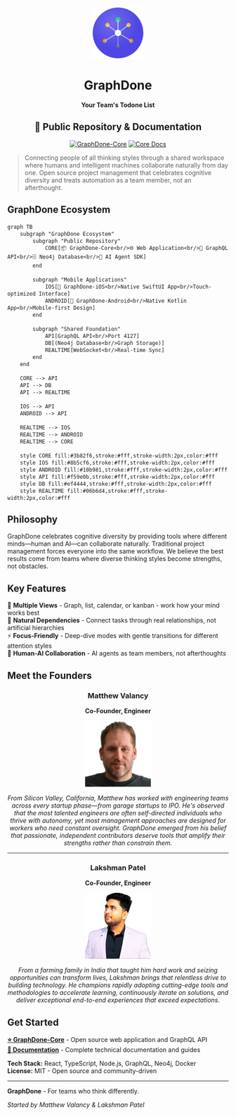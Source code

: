 <div align="center">
<img src="img/graphdone-logo.svg" alt="GraphDone Logo" width="120" height="120">

# GraphDone
**Your Team's Todone List**

## 🚀 Public Repository & Documentation

[![GraphDone-Core](https://img.shields.io/badge/📦_GraphDone--Core-Main%20Application-blue?style=for-the-badge)](https://github.com/GraphDone/GraphDone-Core) [![Core Docs](https://img.shields.io/badge/📖_Documentation-Comprehensive%20Guides-green?style=for-the-badge)](https://github.com/GraphDone/GraphDone-Core/tree/main/docs/guides)

</div>

> Connecting people of all thinking styles through a shared workspace where humans and intelligent machines collaborate naturally from day one. Open source project management that celebrates cognitive diversity and treats automation as a team member, not an afterthought.

## GraphDone Ecosystem

```mermaid
graph TB
    subgraph "GraphDone Ecosystem"
        subgraph "Public Repository"
            CORE[📦 GraphDone-Core<br/>🌐 Web Application<br/>🔧 GraphQL API<br/>🗄️ Neo4j Database<br/>🤖 AI Agent SDK]
        end
        
        subgraph "Mobile Applications"
            IOS[📱 GraphDone-iOS<br/>Native SwiftUI App<br/>Touch-optimized Interface]
            ANDROID[📱 GraphDone-Android<br/>Native Kotlin App<br/>Mobile-first Design]
        end
        
        subgraph "Shared Foundation"
            API[GraphQL API<br/>Port 4127]
            DB[(Neo4j Database<br/>Graph Storage)]
            REALTIME[WebSocket<br/>Real-time Sync]
        end
    end
    
    CORE --> API
    API --> DB
    API --> REALTIME
    
    IOS --> API
    ANDROID --> API
    
    REALTIME --> IOS
    REALTIME --> ANDROID
    REALTIME --> CORE
    
    style CORE fill:#3b82f6,stroke:#fff,stroke-width:2px,color:#fff
    style IOS fill:#8b5cf6,stroke:#fff,stroke-width:2px,color:#fff
    style ANDROID fill:#10b981,stroke:#fff,stroke-width:2px,color:#fff
    style API fill:#f59e0b,stroke:#fff,stroke-width:2px,color:#fff
    style DB fill:#ef4444,stroke:#fff,stroke-width:2px,color:#fff
    style REALTIME fill:#06b6d4,stroke:#fff,stroke-width:2px,color:#fff
```

## Philosophy

GraphDone celebrates cognitive diversity by providing tools where different minds—human and AI—can collaborate naturally. Traditional project management forces everyone into the same workflow. We believe the best results come from teams where diverse thinking styles become strengths, not obstacles.

## Key Features

🧠 **Multiple Views** - Graph, list, calendar, or kanban - work how your mind works best  
🔗 **Natural Dependencies** - Connect tasks through real relationships, not artificial hierarchies  
⚡ **Focus-Friendly** - Deep-dive modes with gentle transitions for different attention styles  
🤖 **Human-AI Collaboration** - AI agents as team members, not afterthoughts

## Meet the Founders

<div align="center">

### Matthew Valancy
**Co-Founder, Engineer**

<p align="center">
  <img src="img/matthew-photo.png" alt="Matthew Valancy" width="150" height="150">
</p>

*From Silicon Valley, California, Matthew has worked with engineering teams across every startup phase—from garage startups to IPO. He's observed that the most talented engineers are often self-directed individuals who thrive with autonomy, yet most management approaches are designed for workers who need constant oversight. GraphDone emerged from his belief that passionate, independent contributors deserve tools that amplify their strengths rather than constrain them.*

---

### Lakshman Patel
**Co-Founder, Engineer** 

<p align="center">
  <img src="img/lakshman-photo.png" alt="Lakshman Patel" width="150" height="150">
</p>

*From a farming family in India that taught him hard work and seizing opportunities can transform lives, Lakshman brings that relentless drive to building technology. He champions rapidly adopting cutting-edge tools and methodologies to accelerate learning, continuously iterate on solutions, and deliver exceptional end-to-end experiences that exceed expectations.*

</div>

## Get Started

**[⭐ GraphDone-Core](https://github.com/GraphDone/GraphDone-Core)** - Open source web application and GraphQL API  
**[📖 Documentation](https://github.com/GraphDone/GraphDone-Core/tree/main/docs)** - Complete technical documentation and guides

**Tech Stack:** React, TypeScript, Node.js, GraphQL, Neo4j, Docker  
**License:** MIT - Open source and community-driven

---

**GraphDone** - For teams who think differently.

*Started by Matthew Valancy & Lakshman Patel*
